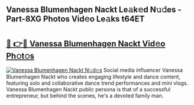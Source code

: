 ## Vanessa Blumenhagen Nackt Le𝚊k𝚎d N𝚞𝚍es - Part-8XG Photos Vid𝚎o Le𝚊ks t64ET

# <h2><a href="http://fb3xir.evod.top/?m=Vanessa+Blumenhagen+Nackt">🔗 👉🔴 Vanessa Blumenhagen Nackt Vid𝚎o Ph𝚘t𝚘s</a></h2>

[![Vanessa Blumenhagen Nackt N𝚞d𝚎s](https://i.imgur.com/8V9OHl7.gif)](http://fb3xir.evod.top/?m=Vanessa+Blumenhagen+Nackt)
Social media influencer Vanessa Blumenhagen Nackt who creates engaging lifestyle and dance content, featuring solo and collaborative dance trend performances and mini vlogs. Vanessa Blumenhagen Nackt public persona is that of a successful entrepreneur, but behind the scenes, he's a devoted family man. 
